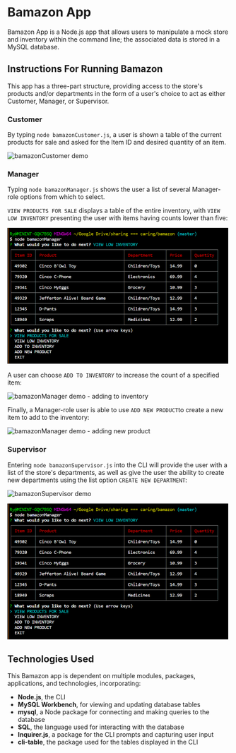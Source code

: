 # Bamazon App

Bamazon App is a Node.js app that allows users to manipulate a mock store and inventory within the command line; the associated data is stored in a MySQL database.

## Instructions For Running Bamazon

This app has a three-part structure, providing access to the store's products and/or departments in the form of a user's choice to act as either Customer, Manager, or Supervisor.

### Customer

By typing `node bamazonCustomer.js`, a user is shown a table of the current products for sale and asked for the Item ID and desired quantity of an item.

![bamazonCustomer demo](https://media.giphy.com/media/h86dVWLuRWDb4oNO4l/giphy.gif)

### Manager

Typing `node bamazonManager.js` shows the user a list of several Manager-role options from which to select.

`VIEW PRODUCTS FOR SALE` displays a table of the entire inventory, with `VIEW LOW INVENTORY` presenting the user with items having counts lower than five:

<img src="/bamazonMv.png" width="500" />

A user can choose `ADD TO INVENTORY` to increase the count of a specified item:

![bamazonManager demo - adding to inventory](https://media.giphy.com/media/LSjPV6RxN9wle7GAaB/giphy.gif)

Finally, a Manager-role user is able to use `ADD NEW PRODUCT`to create a new item to add to the inventory:

![bamazonManager demo - adding new product](https://media.giphy.com/media/hXI8nfLoIHzpQAoaDr/giphy.gif)

### Supervisor

Entering `node bamazonSupervisor.js` into the CLI will provide the user with a list of the store's departments, as well as give the user the ability to create new departments using the list option `CREATE NEW DEPARTMENT`:

![bamazonSupervisor demo](https://media.giphy.com/media/UvVJA1R3Fumkk2x5Gm/giphy.gif)

<img src="/bamazonMv.png" width="500" />

## Technologies Used

This Bamazon app is dependent on multiple modules, packages, applications, and technologies, incorporating:

* **Node.js**, the CLI
* **MySQL Workbench**, for viewing and updating database tables
* **mysql**, a Node package for connecting and making queries to the database
* **SQL**, the language used for interacting with the database
* **Inquirer.js**, a package for the CLI prompts and capturing user input
* **cli-table**, the package used for the tables displayed in the CLI
